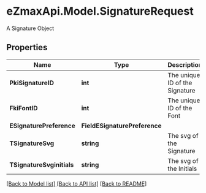 # eZmaxApi.Model.SignatureRequest
A Signature Object

## Properties

Name | Type | Description | Notes
------------ | ------------- | ------------- | -------------
**PkiSignatureID** | **int** | The unique ID of the Signature | [optional] 
**FkiFontID** | **int** | The unique ID of the Font | 
**ESignaturePreference** | **FieldESignaturePreference** |  | 
**TSignatureSvg** | **string** | The svg of the Signature | [optional] 
**TSignatureSvginitials** | **string** | The svg of the Initials | [optional] 

[[Back to Model list]](../README.md#documentation-for-models) [[Back to API list]](../README.md#documentation-for-api-endpoints) [[Back to README]](../README.md)

